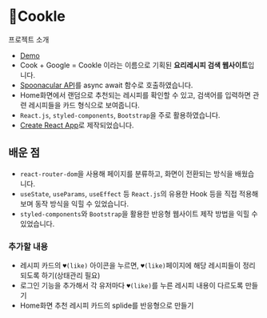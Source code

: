 # 🍳Cookle

프로젝트 소개
- [Demo](https://cookle-project.netlify.app/) 
- Cook + Google = Cookle 이라는 이름으로 기획된 **요리레시피 검색 웹사이트**입니다.
- [Spoonacular API](https://spoonacular.com/food-api)를 async await 함수로 호출하였습니다.
- Home화면에서 랜덤으로 추천되는 레시피를 확인할 수 있고, 검색어를 입력하면 관련 레시피들을 카드 형식으로 보여줍니다.
- `React.js`, `styled-components`, `Bootstrap`을 주로 활용하였습니다.
- [Create React App](https://github.com/facebook/create-react-app)로 제작되었습니다.


## 배운 점

- `react-router-dom`을 사용해 페이지를 분류하고, 화면이 전환되는 방식을 배웠습니다.
- `useState`, `useParams`, `useEffect` 등 `React.js`의 유용한 Hook 등을 직접 적용해보며 동작 방식을 익힐 수 있었습니다.
- `styled-components`와 `Bootstrap`을 활용한 반응형 웹사이트 제작 방법을 익힐 수 있었습니다.

### 추가할 내용
- 레시피 카드의 `♥(like)` 아이콘을 누르면, `♥(like)`페이지에 해당 레시피들이 정리되도록 하기(상태관리 필요)
- 로그인 기능을 추가해서 각 유저마다 `♥(like)`를 누른 레시피 내용이 다르도록 만들기 
- Home화면 추천 레시피 카드의 splide를 반응형으로 만들기
